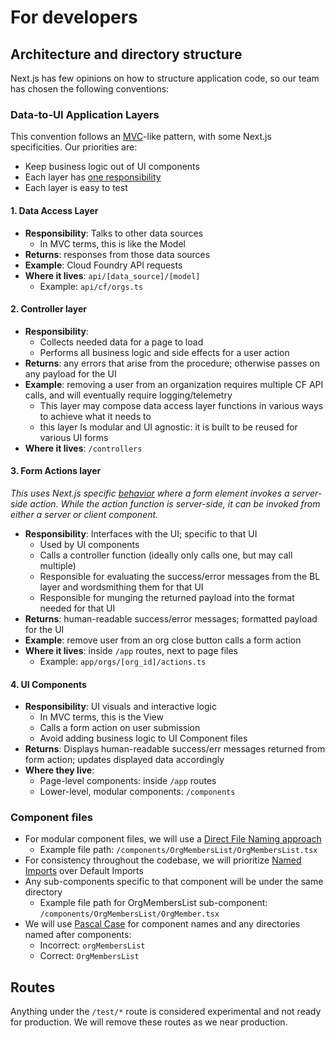 # For developers

## Architecture and directory structure

Next.js has few opinions on how to structure application code, so our team has chosen the following conventions:

### Data-to-UI Application Layers

This convention follows an [MVC](https://en.wikipedia.org/wiki/Model%E2%80%93view%E2%80%93controller)-like pattern, with some Next.js specificities. Our priorities are:

- Keep business logic out of UI components
- Each layer has [one responsibility](https://en.wikipedia.org/wiki/Single-responsibility_principle)
- Each layer is easy to test

#### 1. Data Access Layer

- **Responsibility**: Talks to other data sources
  - In MVC terms, this is like the Model
- **Returns**: responses from those data sources
- **Example**: Cloud Foundry API requests
- **Where it lives**: `api/[data_source]/[model]`
  - Example: `api/cf/orgs.ts`

#### 2. Controller layer

- **Responsibility**:
  - Collects needed data for a page to load
  - Performs all business logic and side effects for a user action
- **Returns**: any errors that arise from the procedure; otherwise passes on any payload for the UI
- **Example**: removing a user from an organization requires multiple CF API calls, and will eventually require logging/telemetry
  - This layer may compose data access layer functions in various ways to achieve what it needs to
  - this layer Is modular and UI agnostic: it is built to be reused for various UI forms
- **Where it lives**: `/controllers`

#### 3. Form Actions layer

_This uses Next.js specific [behavior](https://nextjs.org/docs/app/building-your-application/data-fetching/server-actions-and-mutations#behavior) where a form element invokes a server-side action. While the action function is server-side, it can be invoked from either a server or client component._

- **Responsibility**: Interfaces with the UI; specific to that UI
  - Used by UI components
  - Calls a controller function (ideally only calls one, but may call multiple)
  - Responsible for evaluating the success/error messages from the BL layer and wordsmithing them for that UI
  - Responsible for munging the returned payload into the format needed for that UI
- **Returns**: human-readable success/error messages; formatted payload for the UI
- **Example**: remove user from an org close button calls a form action
- **Where it lives**: inside `/app` routes, next to page files
  - Example: `app/orgs/[org_id]/actions.ts`

#### 4. UI Components

- **Responsibility**: UI visuals and interactive logic
  - In MVC terms, this is the View
  - Calls a form action on user submission
  - Avoid adding business logic to UI Component files
- **Returns**: Displays human-readable success/err messages returned from form action; updates displayed data accordingly
- **Where they live**:
  - Page-level components: inside `/app` routes
  - Lower-level, modular components: `/components`

### Component files
- For modular component files, we will use a [Direct File Naming approach](https://www.codevertiser.com/react-components-folder-structure-naming-patterns/#2-direct-file-naming-approach)
  - Example file path: `/components/OrgMembersList/OrgMembersList.tsx`
- For consistency throughout the codebase, we will prioritize [Named Imports](https://developer.mozilla.org/en-US/docs/Web/JavaScript/Reference/Statements/import#named_import) over Default Imports
- Any sub-components specific to that component will be under the same directory
  - Example file path for OrgMembersList sub-component: `/components/OrgMembersList/OrgMember.tsx`
- We will use [Pascal Case](https://en.wiktionary.org/wiki/Pascal_case) for component names and any directories named after components:
  - Incorrect: `orgMembersList`
  - Correct: `OrgMembersList`

## Routes

Anything under the `/test/*` route is considered experimental and not ready for production. We will remove these routes as we near production.
